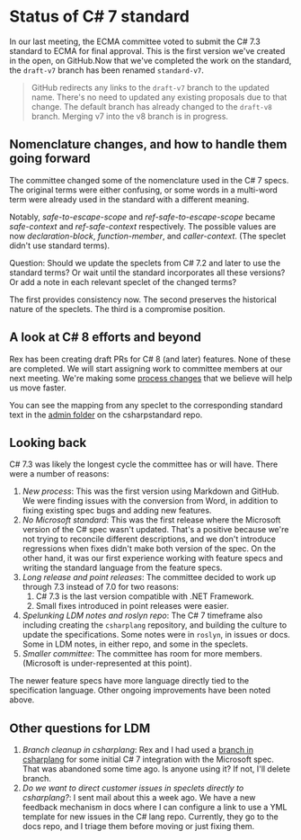 # Status of C# 7 standard

In our last meeting, the ECMA committee voted to submit the C# 7.3 standard to ECMA for final approval. This is the first version we've created in the open, on GitHub.Now that we've completed the work on the standard, the `draft-v7` branch has been renamed `standard-v7`.

> GitHub redirects any links to the `draft-v7` branch to the updated name. There's no need to updated any existing proposals due to that change. The default branch has already changed to the `draft-v8` branch. Merging v7 into the v8 branch is in progress.

## Nomenclature changes, and how to handle them going forward

The committee changed some of the nomenclature used in the C# 7 specs. The original terms were either confusing, or some words in a multi-word term were already used in the standard with a different meaning.

Notably, *safe-to-escape-scope* and *ref-safe-to-escape-scope* became *safe-context* and *ref-safe-context* respectively. The possible values are now *declaration-block*, *function-member*, and *caller-context*. (The speclet didn't use standard terms).

Question: Should we update the speclets from C# 7.2 and later to use the standard terms? Or wait until the standard incorporates all these versions? Or add a note in each relevant speclet of the changed terms? 

The first provides consistency now. The second preserves the historical nature of the speclets. The third is a compromise position.

## A look at C# 8 efforts and beyond

Rex has been creating draft PRs for C# 8 (and later) features. None of these are completed. We will start assigning work to committee members at our next meeting. We're making some [process changes](https://github.com/dotnet/csharpstandard/issues/960) that we believe will help us move faster.

You can see the mapping from any speclet to the corresponding standard text in the [admin folder](https://github.com/dotnet/csharpstandard/blob/draft-v8/admin/v8-feature-tracker.md) on the csharpstandard repo.

## Looking back

C# 7.3 was likely the longest cycle the committee has or will have. There were a number of reasons:

1. *New process*: This was the first version using Markdown and GitHub. We were finding issues with the conversion from Word, in addition to fixing existing spec bugs and adding new features.
1. *No Microsoft standard*: This was the first release where the Microsoft version of the C# spec wasn't updated. That's a positive because we're not trying to reconcile different descriptions, and we don't introduce regressions when fixes didn't make both version of the spec. On the other hand, it was our first experience working with feature specs and writing the standard language from the feature specs.
1. *Long release and point releases*: The committee decided to work up through 7.3 instead of 7.0 for two reasons:
   1. C# 7.3 is the last version compatible with .NET Framework.
   1. Small fixes introduced in point releases were easier.
1. *Spelunking LDM notes and roslyn repo*: The C# 7 timeframe also including creating the `csharplang` repository, and building the culture to update the specifications. Some notes were in `roslyn`, in issues or docs. Some in LDM notes, in either repo, and some in the speclets.
1. *Smaller committee*: The committee has room for more members. (Microsoft is under-represented at this point).
 
The newer feature specs have more language directly tied to the specification language. Other ongoing improvements have been noted above.

## Other questions for LDM

1. *Branch cleanup in csharplang*: Rex and I had used a [branch in csharplang](https://github.com/dotnet/csharplang/tree/standard-proposals) for some initial C# 7 integration with the Microsoft spec. That was abandoned some time ago. Is anyone using it? If not, I'll delete branch.
2. *Do we want to direct customer issues in speclets directly to csharplang?*: I sent mail about this a week ago. We have a new feedback mechanism in docs where I can configure a link to use a YML template for new issues in the C# lang repo. Currently, they go to the docs repo, and I triage them before moving or just fixing them.
 